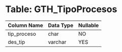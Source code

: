 # Table: GTH_TipoProcesos

| Column Name | Data Type | Nullable |
|-------------|-----------|----------|
| tip_proceso | char | NO |
| des_tip | varchar | YES |
